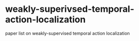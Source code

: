 # weakly-superivsed-temporal-action-localization
paper list on weakly-supervised temporal action localization
